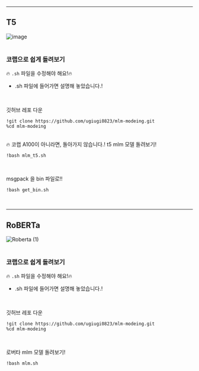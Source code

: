 
---


## T5
![image](https://github.com/ugiugi0823/mlm-modeing/assets/106899647/66357c5b-29ad-4d17-881b-82488596a1c9)
<br/><br/>

### 코랩으로 쉽게 돌려보기

🔥 `.sh` 파일을 수정해야 해요!🔥
- .sh 파일에 들어가면 설명해 놓았습니다.!
<br/>


깃허브 레포 다운
```
!git clone https://github.com/ugiugi0823/mlm-modeing.git
%cd mlm-modeing
```
<br/>
🔥 코랩 A100이 아니라면, 돌아가지 않습니다.!
t5 mlm 모델 돌려보기!

```
!bash mlm_t5.sh
```
<br/>

msgpack 을 bin 파일로!!
```
!bash get_bin.sh
```
<br/>

---


## RoBERTa
![Roberta (1)](https://github.com/ugiugi0823/mlm-modeing/assets/106899647/72f03cfb-baa3-4475-b648-dd24651ce366)
<br/><br/>

### 코랩으로 쉽게 돌려보기


🔥 `.sh` 파일을 수정해야 해요!🔥
- .sh 파일에 들어가면 설명해 놓았습니다.!

<br/>

깃허브 레포 다운
```
!git clone https://github.com/ugiugi0823/mlm-modeing.git
%cd mlm-modeing
```
<br/>

로버타 mlm 모델 돌려보기!
```
!bash mlm.sh
```




